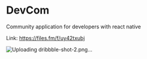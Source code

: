 # DevCom
Community application for developers with react native

Link: https://files.fm/f/uy42txubj

![Uploading dribbble-shot-2.png…]()
